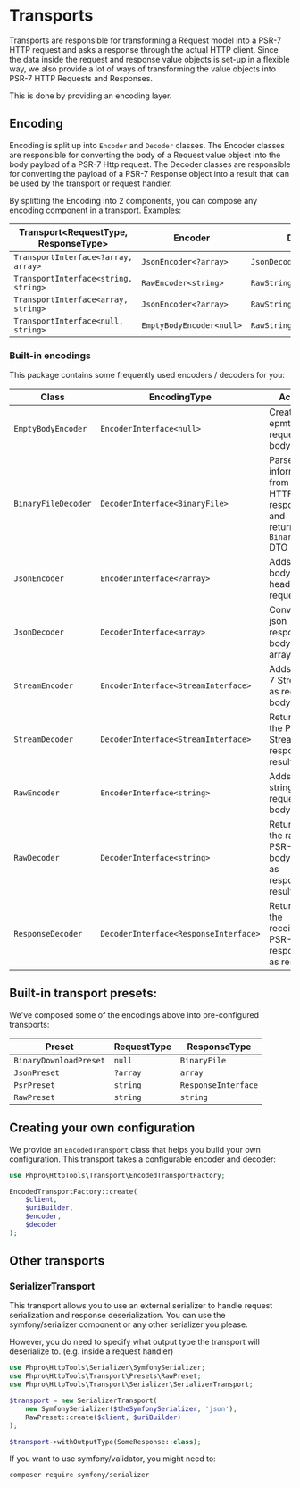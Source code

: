 # Transports

Transports are responsible for transforming a Request model into a PSR-7 HTTP request and asks a response through the actual HTTP client.
Since the data inside the request and response value objects is set-up in a flexible way, we also provide a lot of ways of transforming the value objects into PSR-7 HTTP Requests and Responses.

This is done by providing an encoding layer.

## Encoding

Encoding is split up into `Encoder` and `Decoder` classes.
The Encoder classes are responsible for converting the body of a Request value object into the body payload of a PSR-7 Http request.
The Decoder classes are responsible for converting the payload of a PSR-7 Response object into a result that can be used by the transport or request handler.

By splitting the Encoding into 2 components, you can compose any encoding component in a transport. 
Examples:


| Transport<RequestType, ResponseType> | Encoder<DataType> | Decoder<DataType> |
| --- | --- | --- |
| `TransportInterface<?array, array>` | `JsonEncoder<?array>` | `JsonDecoder<array>` |
| `TransportInterface<string, string>` | `RawEncoder<string>` | `RawStringEncoder<string>` |
| `TransportInterface<array, string>` | `JsonEncoder<?array>` | `RawStringEncoder<string>` |
| `TransportInterface<null, string>` | `EmptyBodyEncoder<null>` | `RawStringEncoder<string>` |


### Built-in encodings

This package contains some frequently used encoders / decoders for you:

| Class               | EncodingType<DataType>                | Action                                                                        |
|---------------------|---------------------------------------|-------------------------------------------------------------------------------|
| `EmptyBodyEncoder`  | `EncoderInterface<null>`              | Creates epmty request body                                                    | 
| `BinaryFileDecoder` | `DecoderInterface<BinaryFile>`        | Parses file information from the HTTP response and returns a `BinaryFile` DTO |
| `JsonEncoder`       | `EncoderInterface<?array>`            | Adds json body and headers to request                                         |
| `JsonDecoder`       | `DecoderInterface<array>`             | Converts json response body to array                                          |
| `StreamEncoder`     | `EncoderInterface<StreamInterface>`   | Adds PSR-7 Stream as request body                                             |
| `StreamDecoder`     | `DecoderInterface<StreamInterface>`   | Returns the PSR-7 Stream as response result                                   |
| `RawEncoder`        | `EncoderInterface<string>`            | Adds raw string as request body                                               |
| `RawDecoder`        | `DecoderInterface<string>`            | Returns the raw PSR-7 body string as response result                          |
| `ResponseDecoder`   | `DecoderInterface<ResponseInterface>` | Returns the received PSR-7 response as result                                 |

## Built-in transport presets:

We've composed some of the encodings above into pre-configured transports:


| Preset                 | RequestType | ResponseType        |
|------------------------|-------------|---------------------|
| `BinaryDownloadPreset` | `null`      | `BinaryFile`        |
| `JsonPreset`           | `?array`    | `array`             |
| `PsrPreset`            | `string`    | `ResponseInterface` |
| `RawPreset`            | `string`    | `string`            |

## Creating your own configuration

We provide an `EncodedTransport` class that helps you build your own configuration.
This transport takes a configurable encoder and decoder:


```php
use Phpro\HttpTools\Transport\EncodedTransportFactory;

EncodedTransportFactory::create(
    $client,
    $uriBuilder,
    $encoder,
    $decoder
);
```

## Other transports

### SerializerTransport

This transport allows you to use an external serializer to handle request serialization and response deserialization.
You can use the symfony/serializer component or any other serializer you please.

However, you do need to specify what output type the transport will deserialize to. (e.g. inside a request handler)

```php
use Phpro\HttpTools\Serializer\SymfonySerializer;
use Phpro\HttpTools\Transport\Presets\RawPreset;
use Phpro\HttpTools\Transport\Serializer\SerializerTransport;

$transport = new SerializerTransport(
    new SymfonySerializer($theSymfonySerializer, 'json'),
    RawPreset::create($client, $uriBuilder)
);

$transport->withOutputType(SomeResponse::class);
```

If you want to use symfony/validator, you might need to:

```bash
composer require symfony/serializer
```
